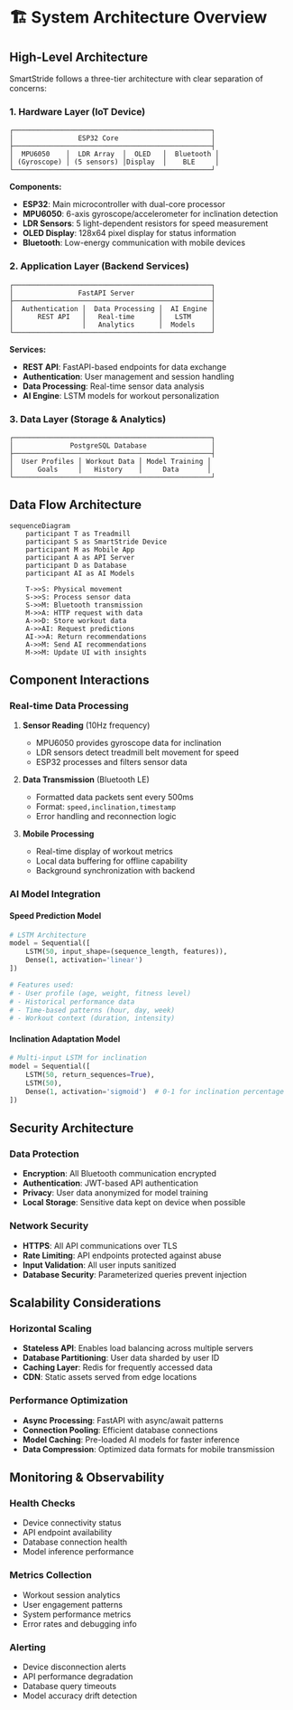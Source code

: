 # 🏗️ System Architecture Overview

## High-Level Architecture

SmartStride follows a three-tier architecture with clear separation of concerns:

### 1. Hardware Layer (IoT Device)
```
┌─────────────────────────────────────────────────┐
│                ESP32 Core                       │
├─────────────────────────────────────────────────┤
│  MPU6050    │  LDR Array  │  OLED   │  Bluetooth │
│ (Gyroscope) │ (5 sensors) │Display  │    BLE     │
└─────────────────────────────────────────────────┘
```

**Components:**
- **ESP32**: Main microcontroller with dual-core processor
- **MPU6050**: 6-axis gyroscope/accelerometer for inclination detection
- **LDR Sensors**: 5 light-dependent resistors for speed measurement
- **OLED Display**: 128x64 pixel display for status information
- **Bluetooth**: Low-energy communication with mobile devices

### 2. Application Layer (Backend Services)
```
┌─────────────────────────────────────────────────┐
│                FastAPI Server                   │
├─────────────────────────────────────────────────┤
│  Authentication │  Data Processing │  AI Engine │
│      REST API   │   Real-time      │   LSTM     │
│                 │   Analytics      │  Models    │
└─────────────────────────────────────────────────┘
```

**Services:**
- **REST API**: FastAPI-based endpoints for data exchange
- **Authentication**: User management and session handling
- **Data Processing**: Real-time sensor data analysis
- **AI Engine**: LSTM models for workout personalization

### 3. Data Layer (Storage & Analytics)
```
┌─────────────────────────────────────────────────┐
│              PostgreSQL Database                │
├─────────────────────────────────────────────────┤
│  User Profiles │ Workout Data │ Model Training │
│      Goals     │   History    │     Data       │
└─────────────────────────────────────────────────┘
```

## Data Flow Architecture

```mermaid
sequenceDiagram
    participant T as Treadmill
    participant S as SmartStride Device
    participant M as Mobile App
    participant A as API Server
    participant D as Database
    participant AI as AI Models

    T->>S: Physical movement
    S->>S: Process sensor data
    S->>M: Bluetooth transmission
    M->>A: HTTP request with data
    A->>D: Store workout data
    A->>AI: Request predictions
    AI->>A: Return recommendations
    A->>M: Send AI recommendations
    M->>M: Update UI with insights
```

## Component Interactions

### Real-time Data Processing
1. **Sensor Reading** (10Hz frequency)
   - MPU6050 provides gyroscope data for inclination
   - LDR sensors detect treadmill belt movement for speed
   - ESP32 processes and filters sensor data

2. **Data Transmission** (Bluetooth LE)
   - Formatted data packets sent every 500ms
   - Format: `speed,inclination,timestamp`
   - Error handling and reconnection logic

3. **Mobile Processing**
   - Real-time display of workout metrics
   - Local data buffering for offline capability
   - Background synchronization with backend

### AI Model Integration

#### Speed Prediction Model
```python
# LSTM Architecture
model = Sequential([
    LSTM(50, input_shape=(sequence_length, features)),
    Dense(1, activation='linear')
])

# Features used:
# - User profile (age, weight, fitness level)
# - Historical performance data
# - Time-based patterns (hour, day, week)
# - Workout context (duration, intensity)
```

#### Inclination Adaptation Model
```python
# Multi-input LSTM for inclination
model = Sequential([
    LSTM(50, return_sequences=True),
    LSTM(50),
    Dense(1, activation='sigmoid')  # 0-1 for inclination percentage
])
```

## Security Architecture

### Data Protection
- **Encryption**: All Bluetooth communication encrypted
- **Authentication**: JWT-based API authentication
- **Privacy**: User data anonymized for model training
- **Local Storage**: Sensitive data kept on device when possible

### Network Security
- **HTTPS**: All API communications over TLS
- **Rate Limiting**: API endpoints protected against abuse
- **Input Validation**: All user inputs sanitized
- **Database Security**: Parameterized queries prevent injection

## Scalability Considerations

### Horizontal Scaling
- **Stateless API**: Enables load balancing across multiple servers
- **Database Partitioning**: User data sharded by user ID
- **Caching Layer**: Redis for frequently accessed data
- **CDN**: Static assets served from edge locations

### Performance Optimization
- **Async Processing**: FastAPI with async/await patterns
- **Connection Pooling**: Efficient database connections
- **Model Caching**: Pre-loaded AI models for faster inference
- **Data Compression**: Optimized data formats for mobile transmission

## Monitoring & Observability

### Health Checks
- Device connectivity status
- API endpoint availability
- Database connection health
- Model inference performance

### Metrics Collection
- Workout session analytics
- User engagement patterns
- System performance metrics
- Error rates and debugging info

### Alerting
- Device disconnection alerts
- API performance degradation
- Database query timeouts
- Model accuracy drift detection
